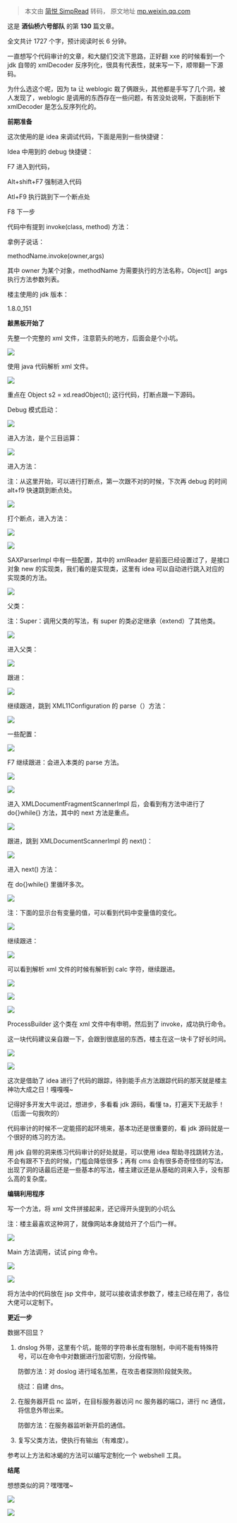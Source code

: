 > 本文由 [简悦 SimpRead](http://ksria.com/simpread/) 转码， 原文地址 [mp.weixin.qq.com](https://mp.weixin.qq.com/s/svJQ6R-VMzlTMuvgwumQiQ)

这是 **酒仙桥六号部队** 的第 **130** 篇文章。

全文共计 1727 个字，预计阅读时长 6 分钟。

一直想写个代码审计的文章，和大腿们交流下思路，正好翻 xxe 的时候看到一个 jdk 自带的 xmlDecoder 反序列化，很具有代表性，就来写一下，顺带翻一下源码。

为什么选这个呢，因为 ta 让 weblogic 栽了俩跟头，其他都是手写了几个洞，被人发现了，weblogic 是调用的东西存在一些问题，有苦没处说啊，下面剖析下 xmlDecoder 是怎么反序列化的。

**前期准备**

这次使用的是 idea 来调试代码，下面是用到一些快捷键：

Idea 中用到的 debug 快捷键：

F7 进入到代码，

Alt+shift+F7 强制进入代码

Atl+F9 执行跳到下一个断点处

F8 下一步

代码中有提到 invoke(class, method) 方法：

拿例子说话：

methodName.invoke(owner,args)

其中 owner 为某个对象，methodName 为需要执行的方法名称，Object[]  args 执行方法参数列表。

楼主使用的 jdk 版本：

1.8.0_151

**敲黑板开始了**

先整一个完整的 xml 文件，注意箭头的地方，后面会是个小坑。

![](https://mmbiz.qpic.cn/mmbiz_png/WTOrX1w0s54icDgzjQ59KRLpDJia7m8vicujgW3nE5qu2QViaCclgsYsmEeNzibo0AC4Se3WzHHYCF2LKzC2ia08vbhA/640?wx_fmt=png)

使用 java 代码解析 xml 文件。

![](https://mmbiz.qpic.cn/mmbiz_png/WTOrX1w0s54icDgzjQ59KRLpDJia7m8vicuUhvqlJFjYBL9CCjia9fodK9SP5T56q1twMELJM9dd9NLYUSOjyQXX9A/640?wx_fmt=png)

重点在 Object s2 = xd.readObject(); 这行代码，打断点跟一下源码。

Debug 模式启动：

![](https://mmbiz.qpic.cn/mmbiz_png/WTOrX1w0s54icDgzjQ59KRLpDJia7m8vicurfEAmFrHueUtIWFLHOhhmM43R0iaKdmib0295TRMhXZR6eGWlav4Yc4w/640?wx_fmt=png)

进入方法，是个三目运算：

![](https://mmbiz.qpic.cn/mmbiz_png/WTOrX1w0s54icDgzjQ59KRLpDJia7m8vicujtnymKtMwkpJnAYhKy3f1ctDaYjRUicQtr5QiaeicGpwMg7zvlIjk1RuQ/640?wx_fmt=png)

进入方法：

注：从这里开始，可以进行打断点，第一次跟不对的时候，下次再 debug 的时间 alt+f9 快速跳到断点处。

![](https://mmbiz.qpic.cn/mmbiz_png/WTOrX1w0s54icDgzjQ59KRLpDJia7m8vicuhJsss9W6LlNVRshUDkGpzS4cicibZvFfqnsicJpEz3FuWvRgPnzBrPmVA/640?wx_fmt=png)

打个断点，进入方法：

![](https://mmbiz.qpic.cn/mmbiz_png/WTOrX1w0s54icDgzjQ59KRLpDJia7m8vicuRKGqh6kH4sK9dEnBMSwCwaBw8juic8lXqrZluF3ND7Sj2eyd2j8BwhQ/640?wx_fmt=png)

![](https://mmbiz.qpic.cn/mmbiz_png/WTOrX1w0s54icDgzjQ59KRLpDJia7m8vicuBOE67o2ub0VQ04rP1k4LQs4iay5xXrp7ngmzoHqOC1wa1XBtxQDTutw/640?wx_fmt=png)

SAXParserImpl 中有一些配置，其中的 xmlReader 是前面已经设置过了，是接口对象 new 的实现类，我们看的是实现类，这里有 idea 可以自动进行跳入对应的实现类的方法。

![](https://mmbiz.qpic.cn/mmbiz_png/WTOrX1w0s54icDgzjQ59KRLpDJia7m8vicuZgUXu80MibHnIb35wXMZicRTxZCyw918kjWsIImgM9nF4h2nSRGbQDEw/640?wx_fmt=png)

父类：

注：Super：调用父类的写法，有 super 的类必定继承（extend）了其他类。

![](https://mmbiz.qpic.cn/mmbiz_png/WTOrX1w0s54icDgzjQ59KRLpDJia7m8vicuzicbANibMjuibfoYoZh7tqCZZpm6LDY4XYbaOpCyDpjr2jf3icaCMpV2wQ/640?wx_fmt=png)

进入父类：

![](https://mmbiz.qpic.cn/mmbiz_png/WTOrX1w0s54icDgzjQ59KRLpDJia7m8vicua36zkHG9QoG3J4dga91gXxvosusKYxfCW7W5hWyicCK0FZdtZnyWJtw/640?wx_fmt=png)

跟进：

![](https://mmbiz.qpic.cn/mmbiz_png/WTOrX1w0s54icDgzjQ59KRLpDJia7m8vicuguWlnS55Qu2JNicd1MR7Y3RibclrNpAXSIGybdSRWU9Vp3VvPSPWVTmQ/640?wx_fmt=png)

继续跟进，跳到 XML11Configuration 的 parse（）方法：

![](https://mmbiz.qpic.cn/mmbiz_png/WTOrX1w0s54icDgzjQ59KRLpDJia7m8vicuj9bOic2icYw48pPIhKzN721rw6icW2YY3pNum94ibOwxb5TULRw4OUr0UQ/640?wx_fmt=png)

一些配置：

![](https://mmbiz.qpic.cn/mmbiz_png/WTOrX1w0s54icDgzjQ59KRLpDJia7m8vicuaDWxPh8fmRsehicOajovcmdkRkM9cibic2aaLbGtvNJo2JDrxHiaVTuMmg/640?wx_fmt=png)

F7 继续跟进：会进入本类的 parse 方法。

![](https://mmbiz.qpic.cn/mmbiz_png/WTOrX1w0s54icDgzjQ59KRLpDJia7m8vicuWQvmkueNLMibdkZN4e71PCC6q5rhwDbk1NQCqqGYvoMTe3ico6rvgXyQ/640?wx_fmt=png)

![](https://mmbiz.qpic.cn/mmbiz_png/WTOrX1w0s54icDgzjQ59KRLpDJia7m8vicu651n9DBBXsxmjf0JibzlTIIBXKudNjbPx6icGnzfPxia66dlxNsh8m41g/640?wx_fmt=png)

进入 XMLDocumentFragmentScannerImpl 后，会看到有方法中进行了 do{}while{} 方法，其中的 next 方法是重点。

![](https://mmbiz.qpic.cn/mmbiz_png/WTOrX1w0s54icDgzjQ59KRLpDJia7m8vicuP1EnqEkHX6Z3O5UQWEsP76iau4R4kK5XZMGdYjbG2VPvvRfGK2PW5EQ/640?wx_fmt=png)

跟进，跳到 XMLDocumentScannerImpl 的 next()：

![](https://mmbiz.qpic.cn/mmbiz_png/WTOrX1w0s54icDgzjQ59KRLpDJia7m8vicugFDBT1ssoZpdKibLWImd0ibn5J4z4VYXOFP8KRnI1zP3jPyBYVvl1R5g/640?wx_fmt=png)

进入 next() 方法：

在 do{}while{} 里循环多次。

![](https://mmbiz.qpic.cn/mmbiz_png/WTOrX1w0s54icDgzjQ59KRLpDJia7m8vicuGg51FWuMCl56EHxUabekqJHXW9HdfKrYrrXcQl1wiakaLkv01xSgUAA/640?wx_fmt=png)

注：下面的显示台有变量的值，可以看到代码中变量值的变化。

![](https://mmbiz.qpic.cn/mmbiz_png/WTOrX1w0s54icDgzjQ59KRLpDJia7m8vicuiaXcyFumbPcGcOsAaVI7DkV7DcIfYeSbGFJeh9DfVZXKafiaSl7L1lKg/640?wx_fmt=png)

继续跟进：

![](https://mmbiz.qpic.cn/mmbiz_png/WTOrX1w0s54icDgzjQ59KRLpDJia7m8vicuE028gyHLB5mRyYhibwibgHwynSPF4evsBMedbhxoAE85ZhxB8xJ3kyhg/640?wx_fmt=png)

可以看到解析 xml 文件的时候有解析到 calc 字符，继续跟进。

![](https://mmbiz.qpic.cn/mmbiz_png/WTOrX1w0s54icDgzjQ59KRLpDJia7m8vicukFnN8Nuo22SQkiaicXqgwFJicSQqf9uTyKnzP3QNfRv5bwuGCWBniapWOA/640?wx_fmt=png)

![](https://mmbiz.qpic.cn/mmbiz_png/WTOrX1w0s54icDgzjQ59KRLpDJia7m8vicuNXAxkQiaMhj42IoVfJBIdhRvEVI8WadJQT8FQpZiaoEyY6cnx9cTypzg/640?wx_fmt=png)

![](https://mmbiz.qpic.cn/mmbiz_png/WTOrX1w0s54icDgzjQ59KRLpDJia7m8vicuOReaxe6AzjrkiaZLDj5NESDAOhnmLfmFQAQUo2QqXZPib4lib4EmdYQoA/640?wx_fmt=png)

ProcessBuilder 这个类在 xml 文件中有申明，然后到了 invoke，成功执行命令。

这一块代码建议亲自跟一下，会跟到很底层的东西，楼主在这一块卡了好长时间。

![](https://mmbiz.qpic.cn/mmbiz_png/WTOrX1w0s54icDgzjQ59KRLpDJia7m8vicuLXibjNRhAATAxk2HRLICocblUjk4IdzVseic1pVMMvib7MxnNJWFehbrQ/640?wx_fmt=png)

![](https://mmbiz.qpic.cn/mmbiz_png/WTOrX1w0s54icDgzjQ59KRLpDJia7m8vicubGQxEh4icusVmmtaVcb51A5EUxxC23Cibakmc7Efkjvypk7t2wau0Y4w/640?wx_fmt=png)

这次是借助了 idea 进行了代码的跟踪，待到能手点方法跟踪代码的那天就是楼主神功大成之日！嘎嘎嘎~

记得好多开发大牛说过，想进步，多看看 jdk 源码，看懂 ta，打遍天下无敌手！（后面一句我吹的）

代码审计的时候不一定能搭的起环境来，基本功还是很重要的，看 jdk 源码就是一个很好的练习的方法。

用 jdk 自带的洞来练习代码审计的好处就是，可以使用 idea 帮助寻找跳转方法，不会有跟不下去的时候，门槛会降低很多；再有 cms 会有很多奇奇怪怪的写法，出现了洞的话最后还是一些基本的写法，楼主建议还是从基础的洞来入手，没有那么高的复杂度。

**编辑利用程序**

写一个方法，将 xml 文件拼接起来，还记得开头提到的小坑么

注：楼主最喜欢这种洞了，就像网站本身就给开了个后门一样。

![](https://mmbiz.qpic.cn/mmbiz_png/WTOrX1w0s54icDgzjQ59KRLpDJia7m8vicuatehibBHia4tnc7QPwy8yZfVWCQIB5luUibV9GFVaFCwLTQEzsBPccaxw/640?wx_fmt=png)

Main 方法调用，试试 ping 命令。

![](https://mmbiz.qpic.cn/mmbiz_png/WTOrX1w0s54icDgzjQ59KRLpDJia7m8vicuKVNPfkJYjPcAVuQp0aKfjlEua45apLDiaN62gF77JAHjRNXWg3rRswg/640?wx_fmt=png)

![](https://mmbiz.qpic.cn/mmbiz_png/WTOrX1w0s54icDgzjQ59KRLpDJia7m8vicu8fZJ67b8gkqXdbaEpG9S2xIPyYZajnFtFNKjLicicDbV96HJvHXOqibqQ/640?wx_fmt=png)

将方法中的代码放在 jsp 文件中，就可以接收请求参数了，楼主已经在用了，各位大佬可以定制下。

**更近一步**

数据不回显？

1.  dnslog 外带，这里有个坑，能带的字符串长度有限制，中间不能有特殊符号，可以在命令中对数据进行加密切割，分段传输。
    
    防御方法：对 doslog 进行域名加黑，在攻击者探测阶段就失败。
    
    绕过：自建 dns。
    
2.  在服务器开启 nc 监听，在目标服务器访问 nc 服务器的端口，进行 nc 通信，将信息外带出来。
    
    防御方法：在服务器监听新开启的通信。
    
3.  复写父类方法，使执行有输出（有难度）。
    

参考以上方法和冰蝎的方法可以编写定制化一个 webshell 工具。

**结尾**

想想类似的洞？嘿嘿嘿~

![](https://mmbiz.qpic.cn/mmbiz_png/WTOrX1w0s564Abiad4b2nUggeFBz8QyCibtwcMF4fPYGQBA8sQ9EaU0s9oA3Roma7fK7IhibdfSbVecfYTw0VkA7w/640?wx_fmt=png)

![](https://mmbiz.qpic.cn/mmbiz_png/WTOrX1w0s564Abiad4b2nUggeFBz8QyCibiaRBNn0A5YI88OyFjU8fn2Isf9bat4vQn18NwG6cXxVOSuKiapNm2nibQ/640?wx_fmt=png)